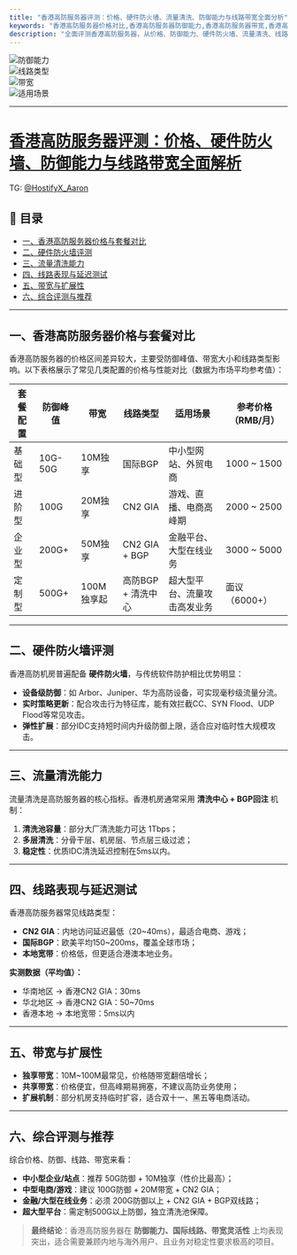 ```yaml
---
title: "香港高防服务器评测：价格、硬件防火墙、流量清洗、防御能力与线路带宽全面分析"
keywords: "香港高防服务器价格对比,香港高防服务器防御能力,香港高防服务器带宽,香港高防服务器线路,香港高防服务器流量清洗"
description: "全面评测香港高防服务器，从价格、防御能力、硬件防火墙、流量清洗、线路表现和带宽扩展性多个维度出发，帮助企业选择最佳高防方案。"
---
```



![防御能力](https://img.shields.io/badge/防御能力-50G~500G-blue)  
![线路类型](https://img.shields.io/badge/线路-CN2%20GIA%20%7C%20BGP-green)  
![带宽](https://img.shields.io/badge/带宽-10M~100M-orange)  
![适用场景](https://img.shields.io/badge/适用-跨境电商%7C游戏%7C金融-red)  

---
#  [香港高防服务器评测：价格、硬件防火墙、防御能力与线路带宽全面解析](https://www.hostifyx.com/zh/hk-ddos/) 
TG: [@HostifyX_Aaron](https://t.me/HostifyX_Aaron)

## 📑 目录
- [一、香港高防服务器价格与套餐对比](#一香港高防服务器价格与套餐对比)
- [二、硬件防火墙评测](#二硬件防火墙评测)
- [三、流量清洗能力](#三流量清洗能力)
- [四、线路表现与延迟测试](#四线路表现与延迟测试)
- [五、带宽与扩展性](#五带宽与扩展性)
- [六、综合评测与推荐](#六综合评测与推荐)

---

## 一、香港高防服务器价格与套餐对比

香港高防服务器的价格区间差异较大，主要受防御峰值、带宽大小和线路类型影响。以下表格展示了常见几类配置的价格与性能对比（数据为市场平均参考值）：  

| 套餐配置 | 防御峰值 | 带宽 | 线路类型 | 适用场景 | 参考价格（RMB/月） |
|----------|---------|------|----------|----------|----------------|
| 基础型   | 10G-50G     | 10M独享 | 国际BGP | 中小型网站、外贸电商 | 1000 ~ 1500 |
| 进阶型   | 100G    | 20M独享 | CN2 GIA | 游戏、直播、电商高峰期 | 2000 ~ 2500 |
| 企业型   | 200G+   | 50M独享 | CN2 GIA + BGP | 金融平台、大型在线业务 | 3000 ~ 5000 |
| 定制型   | 500G+   | 100M独享起 | 高防BGP + 清洗中心 | 超大型平台、流量攻击高发业务 | 面议（6000+） |

---

## 二、硬件防火墙评测

香港高防机房普遍配备 **硬件防火墙**，与传统软件防护相比优势明显：  

- **设备级防御**：如 Arbor、Juniper、华为高防设备，可实现毫秒级流量分流。  
- **实时策略更新**：配合攻击行为特征库，能有效拦截CC、SYN Flood、UDP Flood等常见攻击。  
- **弹性扩展**：部分IDC支持短时间内升级防御上限，适合应对临时性大规模攻击。  

---

## 三、流量清洗能力

流量清洗是高防服务器的核心指标。香港机房通常采用 **清洗中心 + BGP回注** 机制：  

1. **清洗池容量**：部分大厂清洗能力可达 1Tbps；  
2. **多层清洗**：分骨干层、机房层、节点层三级过滤；  
3. **稳定性**：优质IDC清洗延迟控制在5ms以内。  

---

## 四、线路表现与延迟测试

香港高防服务器常见线路类型：  

- **CN2 GIA**：内地访问延迟最低（20~40ms），最适合电商、游戏；  
- **国际BGP**：欧美平均150~200ms，覆盖全球市场；  
- **本地宽带**：价格低，但更适合港澳本地业务。  

**实测数据（平均值）：**  
- 华南地区 → 香港CN2 GIA：30ms  
- 华北地区 → 香港CN2 GIA：50~70ms  
- 香港本地 → 本地宽带：5ms以内  

---

## 五、带宽与扩展性

- **独享带宽**：10M~100M最常见，价格随带宽翻倍增长；  
- **共享带宽**：价格便宜，但高峰期易拥塞，不建议高防业务使用；  
- **扩展机制**：部分机房支持临时扩容，适合双十一、黑五等电商活动。  

---

## 六、综合评测与推荐

综合价格、防御、线路、带宽来看：  

- **中小型企业/站点**：推荐 50G防御 + 10M独享（性价比最高）；  
- **中型电商/游戏**：建议 100G防御 + 20M带宽 + CN2 GIA；  
- **金融/大型在线业务**：必须 200G防御以上 + CN2 GIA + BGP双线路；  
- **超大型平台**：需定制500G以上防御，独立清洗池保障。  

> **最终结论**：香港高防服务器在 **防御能力、国际线路、带宽灵活性** 上均表现突出，适合需要兼顾内地与海外用户、且业务对稳定性要求极高的项目。  


